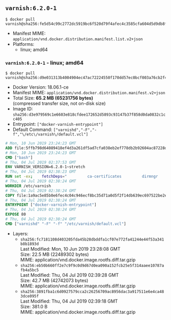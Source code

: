 ## `varnish:6.2.0-1`

```console
$ docker pull varnish@sha256:fe5d54c99c2772dc5919bc6f520d79f4afec4c3585cfa604d5d9db8f3793929b
```

-	Manifest MIME: `application/vnd.docker.distribution.manifest.list.v2+json`
-	Platforms:
	-	linux; amd64

### `varnish:6.2.0-1` - linux; amd64

```console
$ docker pull varnish@sha256:d9e031313b4004904ec47ac72224550f170dd57ec0bcf003a76cb2f45decc09d
```

-	Docker Version: 18.06.1-ce
-	Manifest MIME: `application/vnd.docker.distribution.manifest.v2+json`
-	Total Size: **65.2 MB (65231756 bytes)**  
	(compressed transfer size, not on-disk size)
-	Image ID: `sha256:d3e979569c1e6603e818cfdee172652d5893c93147b37f858d0da0832c1cc405`
-	Entrypoint: `["docker-varnish-entrypoint"]`
-	Default Command: `["varnishd","-F","-f","\/etc\/varnish\/default.vcl"]`

```dockerfile
# Mon, 10 Jun 2019 23:24:23 GMT
ADD file:5ffb798d64089418ef4d3a261df5ad7cfa038eb2ef778db2b92604ac87228d99 in / 
# Mon, 10 Jun 2019 23:24:23 GMT
CMD ["bash"]
# Thu, 04 Jul 2019 02:37:53 GMT
ENV VARNISH_VERSION=6.2.0-1~stretch
# Thu, 04 Jul 2019 02:38:23 GMT
RUN set -ex; 	fetchDeps=" 		ca-certificates 		dirmngr 		gnupg 	"; 	apt-get update; 	apt-get install -y --no-install-recommends apt-transport-https $fetchDeps; 	key=B54813B54CA95257D3590B3F1B0096460868C7A9; 	export GNUPGHOME="$(mktemp -d)"; 	gpg --batch --keyserver http://ha.pool.sks-keyservers.net/ --recv-keys $key; 	gpg --batch --export export $key > /etc/apt/trusted.gpg.d/varnish.gpg; 	gpgconf --kill all; 	rm -rf $GNUPGHOME; 	echo deb https://packagecloud.io/varnishcache/varnish62/debian/ stretch main > /etc/apt/sources.list.d/varnish.list; 	apt-get update; 	apt-get install -y --no-install-recommends varnish=$VARNISH_VERSION; 	apt-get purge -y --auto-remove -o APT::AutoRemove::RecommendsImportant=false $fetchDeps; 	rm -rf /var/lib/apt/lists/*
# Thu, 04 Jul 2019 02:38:24 GMT
WORKDIR /etc/varnish
# Thu, 04 Jul 2019 02:38:24 GMT
COPY file:1a9ac5e85b0e6fec4c04c946ecf8bc35d71a0d5f2f14db639ec697522be2eece in /usr/local/bin/ 
# Thu, 04 Jul 2019 02:38:24 GMT
ENTRYPOINT ["docker-varnish-entrypoint"]
# Thu, 04 Jul 2019 02:38:24 GMT
EXPOSE 80
# Thu, 04 Jul 2019 02:38:24 GMT
CMD ["varnishd" "-F" "-f" "/etc/varnish/default.vcl"]
```

-	Layers:
	-	`sha256:fc7181108d403205fda45b28dbddfa1cf07e772fa41244e44f53a341b8b1893d`  
		Last Modified: Mon, 10 Jun 2019 23:28:08 GMT  
		Size: 22.5 MB (22489302 bytes)  
		MIME: application/vnd.docker.image.rootfs.diff.tar.gzip
	-	`sha256:eb50b660ff2e7c9f9c0d9d67d0ea090a152fcb25e5f314aaee10787afb4a5bc5`  
		Last Modified: Thu, 04 Jul 2019 02:39:28 GMT  
		Size: 42.7 MB (42742073 bytes)  
		MIME: application/vnd.docker.image.rootfs.diff.tar.gzip
	-	`sha256:3891fba1c6d0927579cca2c26256709ac8956dac3a917511e6e4ca483dce095f`  
		Last Modified: Thu, 04 Jul 2019 02:39:18 GMT  
		Size: 381.0 B  
		MIME: application/vnd.docker.image.rootfs.diff.tar.gzip
